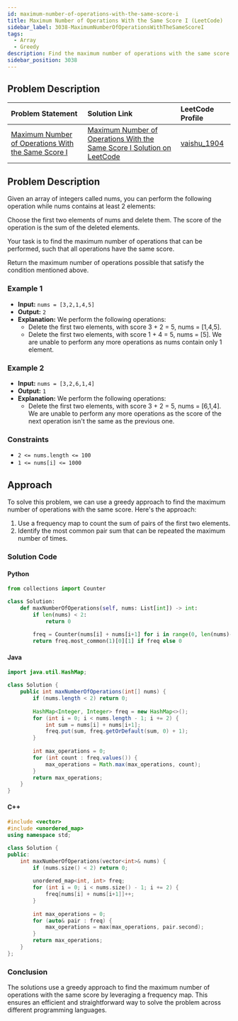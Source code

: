 ```yaml
---
id: maximum-number-of-operations-with-the-same-score-i
title: Maximum Number of Operations With the Same Score I (LeetCode)
sidebar_label: 3038-MaximumNumberOfOperationsWithTheSameScoreI
tags:
  - Array
  - Greedy
description: Find the maximum number of operations with the same score that can be performed on an array of integers.
sidebar_position: 3038
---
```


## Problem Description

| Problem Statement | Solution Link | LeetCode Profile |
| :---------------- | :------------ | :--------------- |
| [Maximum Number of Operations With the Same Score I](https://leetcode.com/problems/maximum-number-of-operations-with-the-same-score-i/) | [Maximum Number of Operations With the Same Score I Solution on LeetCode](https://leetcode.com/problems/maximum-number-of-operations-with-the-same-score-i/solutions/) | [vaishu_1904](https://leetcode.com/u/vaishu_1904/) |

## Problem Description

Given an array of integers called nums, you can perform the following operation while nums contains at least 2 elements:

Choose the first two elements of nums and delete them.
The score of the operation is the sum of the deleted elements.

Your task is to find the maximum number of operations that can be performed, such that all operations have the same score.

Return the maximum number of operations possible that satisfy the condition mentioned above.

### Example 1

- **Input:** `nums = [3,2,1,4,5]`
- **Output:** `2`
- **Explanation:** We perform the following operations:
  - Delete the first two elements, with score 3 + 2 = 5, nums = [1,4,5].
  - Delete the first two elements, with score 1 + 4 = 5, nums = [5].
  We are unable to perform any more operations as nums contain only 1 element.

### Example 2

- **Input:** `nums = [3,2,6,1,4]`
- **Output:** `1`
- **Explanation:** We perform the following operations:
  - Delete the first two elements, with score 3 + 2 = 5, nums = [6,1,4].
  We are unable to perform any more operations as the score of the next operation isn't the same as the previous one.

### Constraints

- `2 <= nums.length <= 100`
- `1 <= nums[i] <= 1000`

## Approach

To solve this problem, we can use a greedy approach to find the maximum number of operations with the same score. Here's the approach:

1. Use a frequency map to count the sum of pairs of the first two elements.
2. Identify the most common pair sum that can be repeated the maximum number of times.

### Solution Code

#### Python

```python
from collections import Counter

class Solution:
    def maxNumberOfOperations(self, nums: List[int]) -> int:
        if len(nums) < 2:
            return 0
        
        freq = Counter(nums[i] + nums[i+1] for i in range(0, len(nums)-1, 2))
        return freq.most_common(1)[0][1] if freq else 0
```

#### Java
```java
import java.util.HashMap;

class Solution {
    public int maxNumberOfOperations(int[] nums) {
        if (nums.length < 2) return 0;
        
        HashMap<Integer, Integer> freq = new HashMap<>();
        for (int i = 0; i < nums.length - 1; i += 2) {
            int sum = nums[i] + nums[i+1];
            freq.put(sum, freq.getOrDefault(sum, 0) + 1);
        }
        
        int max_operations = 0;
        for (int count : freq.values()) {
            max_operations = Math.max(max_operations, count);
        }
        return max_operations;
    }
}
```

#### C++
```c++
#include <vector>
#include <unordered_map>
using namespace std;

class Solution {
public:
    int maxNumberOfOperations(vector<int>& nums) {
        if (nums.size() < 2) return 0;
        
        unordered_map<int, int> freq;
        for (int i = 0; i < nums.size() - 1; i += 2) {
            freq[nums[i] + nums[i+1]]++;
        }
        
        int max_operations = 0;
        for (auto& pair : freq) {
            max_operations = max(max_operations, pair.second);
        }
        return max_operations;
    }
};
```

### Conclusion
The solutions use a greedy approach to find the maximum number of operations with the same score by 
leveraging a frequency map. This ensures an efficient and straightforward way to solve the problem 
across different programming languages.